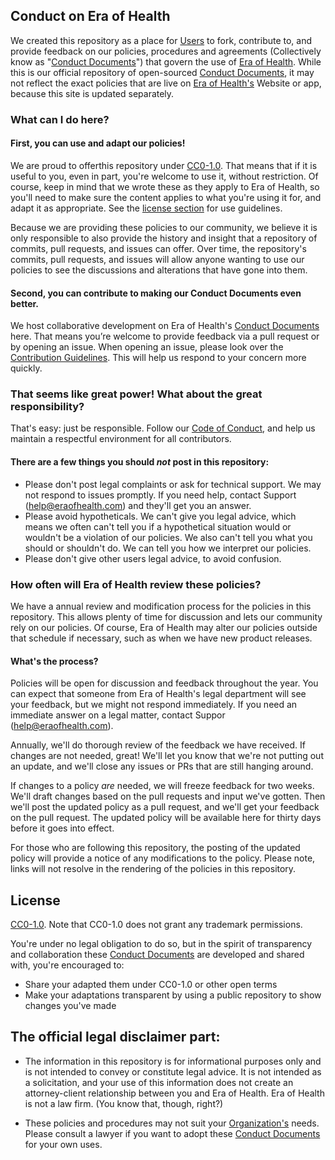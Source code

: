 ## Conduct on Era of Health
We created this repository as a place for [Users](terminology.md#users) to fork, contribute to, and provide feedback on our policies, procedures and agreements (Collectively know as "[Conduct Documents](terminology.md#conduct-documents)") that govern the use of [Era of Health](terminology.md#era-of-health). While this is our official repository of open-sourced [Conduct Documents](terminology.md#conduct-documents), it may not reflect the exact policies that are live on [Era of Health's](terminology.md#era-of-health) Website or app, because this site is updated separately.

### What can I do here?

#### First, you can use and adapt our policies! 

We are proud to offerthis repository under [CC0-1.0](#license). That means that if it is useful to you, even in part, you're welcome to use it, without restriction. Of course, keep in mind that we wrote these as they apply to Era of Health, so you'll need to make sure the content applies to what you're using it for, and adapt it as appropriate. See the [license section](#license) for use guidelines.

Because we are providing these policies to our community, we believe it is only responsible to also provide the history and insight that a repository of commits, pull requests, and issues can offer. Over time, the repository's commits, pull requests, and issues will allow anyone wanting to use our policies to see the discussions and alterations that have gone into them.

#### Second, you can contribute to making our Conduct Documents even better.

We host collaborative development on Era of Health's [Conduct Documents](terminology.md#conduct-documents) here. That means you’re welcome to provide feedback via a pull request or by opening an issue. When opening an issue, please look over the [Contribution Guidelines](CONTRIBUTING.md). This will help us respond to your concern more quickly.

### That seems like great power! What about the great responsibility?

That's easy: just be responsible. Follow our [Code of Conduct](CODE_OF_CONDUCT.md), and help us maintain a respectful environment for all contributors.

#### There are a few things you should _not_ post in this repository:

- Please don't post legal complaints or ask for technical support. We may not respond to issues promptly. If you need help, contact Support (help@eraofhealth.com) and they'll get you an answer.
-	Please avoid hypotheticals. We can't give you legal advice, which means we often can't tell you if a hypothetical situation would or wouldn't be a violation of our policies. We also can't tell you what you should or shouldn't do. We can tell you how we interpret our policies.
- Please don't give other users legal advice, to avoid confusion.

### How often will Era of Health review these policies?

We have a annual review and modification process for the policies in this repository. This allows plenty of time for discussion and lets our community rely on our policies. Of course, Era of Health may alter our policies outside that schedule if necessary, such as when we have new product releases.

#### What's the process? 

Policies will be open for discussion and feedback throughout the year. You can expect that someone from Era of Health's legal department will see your feedback, but we might not respond immediately. If you need an immediate answer on a legal matter, contact Suppor (help@eraofhealth.com).

Annually, we'll do thorough review of the feedback we have received. If changes are not needed, great! We'll let you know that we're not putting out an update, and we'll close any issues or PRs that are still hanging around. 

If changes to a policy _are_ needed, we will freeze feedback for two weeks. We'll draft changes based on the pull requests and input we've gotten. Then we'll post the updated policy as a pull request, and we'll get your feedback on the pull request. The updated policy will be available here for thirty days before it goes into effect.

For those who are following this repository, the posting of the updated policy will provide a notice of any modifications to the policy. Please note, links will not resolve in the rendering of the policies in this repository.
 
## License
 
[CC0-1.0](LICENSE.md). Note that CC0-1.0 does not grant any trademark permissions.

You're under no legal obligation to do so, but in the spirit of transparency and collaboration these [Conduct Documents](terminology.md#conduct-documents) are developed and shared with, you're encouraged to:

- Share your adapted them under CC0-1.0 or other open terms
- Make your adaptations transparent by using a public repository to show changes you've made

## The official legal disclaimer part:

- The information in this repository is for informational purposes only and is not intended to convey or constitute legal advice. It is not intended as a solicitation, and your use of this information does not create an attorney-client relationship between you and Era of Health. Era of Health is not a law firm. (You know that, though, right?)

- These policies and procedures may not suit your [Organization's](terminology.md#organization) needs. Please consult a lawyer if you want to adopt these [Conduct Documents](terminology.md#conduct-documents) for your own uses.

